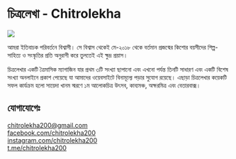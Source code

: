 # চিত্রলেখা - Chitrolekha
  

<centre>![](https://images2.imgbox.com/c1/5c/3r0q45tc_o.jpg)</centre>


আমরা ইতিবাচক পরিবর্তনে বিশ্বাসী। সে বিশ্বাস থেকেই মে-২০১৮ থেকে বর্তমান প্রজন্মের কিশোর বয়সীদের শিল্প-সাহিত্য ও সংস্কৃতির প্রতি অনুরাগী করে তুলতেই এই ক্ষুদ্র প্রয়াস।  
  
  
চিত্রলেখার একটি ত্রৈমাসিক ম্যাগাজিন যার প্রথম ৩টি সংখ্যা ছাপানো এবং এখনো পর্যন্ত তিনটি সাধারণ এবং একটি বিশেষ সংখ্যা অনলাইনে প্রকাশ পেয়েছে যা আমাদের ওয়েবসাইটে বিনামূল্যে পড়ার সুযোগ রয়েছে। এছাড়া চিত্রলেখার কয়েকটি সফল কার্যক্রম হলো সায়েদা খানম স্মরণে ১ম আলোকচিত্র উৎসব, কাব্যমঞ্চ, অক্ষরমিত্র এবং বেতারবাক্স।  
  
  

## যোগাযোগেঃ  
  
[chitrolekha200@gmail.com](mailto:chitrolekha200@gmail.com)  
[facebook.com/chitrolekha200](https://www.facebook.com/chitrolekha200)  
[instagram.com/chitrolekha200](https://www.instagram.com/chitrolekha200/)  
[t.me/chitrolekha200](https://t.me/chitrolekha200)  
  
